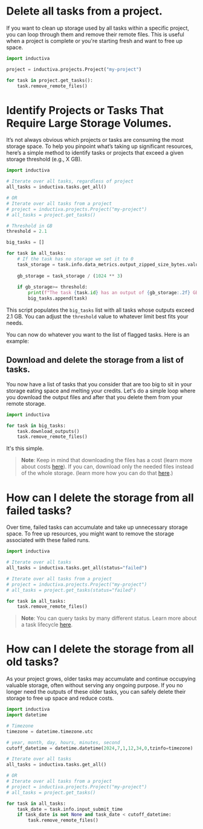 # Delete all tasks from a project.

If you want to clean up storage used by all tasks within a specific project, you
can loop through them and remove their remote files. This is useful when a
project is complete or you're starting fresh and want to free up space.

```python
import inductiva

project = inductiva.projects.Project("my-project")

for task in project.get_tasks():
    task.remove_remote_files()
```

# Identify Projects or Tasks That Require Large Storage Volumes.

It’s not always obvious which projects or tasks are consuming the most storage
space. To help you pinpoint what’s taking up significant resources, here’s a
simple method to identify tasks or projects that exceed a given storage
threshold (e.g., X GB).

```python
import inductiva

# Iterate over all tasks, regardless of project
all_tasks = inductiva.tasks.get_all()

# OR
# Iterate over all tasks from a project
# project = inductiva.projects.Project("my-project")
# all_tasks = project.get_tasks()

# Threshold in GB
threshold = 2.1

big_tasks = []

for task in all_tasks:
    # If the task has no storage we set it to 0
    task_storage = task.info.data_metrics.output_zipped_size_bytes.value or 0
    
    gb_storage = task_storage / (1024 ** 3)
    
    if gb_storage>= threshold:
        print(f"The task {task.id} has an output of {gb_storage:.2f} GB.")
        big_tasks.append(task)
```

This script populates the `big_tasks` list with all tasks whose outputs exceed
2.1 GB. You can adjust the `threshold` value to whatever limit best fits your needs.

You can now do whatever you want to the list of flagged tasks. Here is an example:

## Download and delete the storage from a list of tasks.

You now have a list of tasks that you consider that are too big to sit in your storage
eating space and melting your credits. Let's do a simple loop where you download
the output files and after that you delete them from your remote storage.

```python
import inductiva

for task in big_tasks:
    task.download_outputs()
    task.remove_remote_files()
```

It's this simple.

> **Note**: Keep in mind that downloading the files has a cost (learn more about costs [here](https://inductiva.ai/guides/how-it-works/basics/how-much-does-it-cost)). If you can,
download only the needed files instead of the whole storage. (learn more how you
can do that [here](download-file-from-project).)

# How can I delete the storage from all failed tasks?

Over time, failed tasks can accumulate and take up unnecessary storage space. To
free up resources, you might want to remove the storage associated with these
failed runs.

```python
import inductiva

# Iterate over all tasks
all_tasks = inductiva.tasks.get_all(status="failed")

# Iterate over all tasks from a project
# project = inductiva.projects.Project("my-project")
# all_tasks = project.get_tasks(status="failed")

for task in all_tasks:
    task.remove_remote_files()
```
> **Note**: You can query tasks by many different status. Learn more about a task lifecycle [here](https://inductiva.ai/guides/how-it-works/intro/tasks#task-lifecycle).

# How can I delete the storage from all old tasks?

As your project grows, older tasks may accumulate and continue occupying valuable
storage, often without serving any ongoing purpose. If you no longer need the
outputs of these older tasks, you can safely delete their storage to free up
space and reduce costs.

```python
import inductiva
import datetime

# Timezone
timezone = datetime.timezone.utc

# year, month, day, hours, minutes, second
cutoff_datetime = datetime.datetime(2024,7,1,12,34,0,tzinfo=timezone)

# Iterate over all tasks
all_tasks = inductiva.tasks.get_all()

# OR
# Iterate over all tasks from a project
# project = inductiva.projects.Project("my-project")
# all_tasks = project.get_tasks()

for task in all_tasks:
    task_date = task.info.input_submit_time
    if task_date is not None and task_date < cutoff_datetime:
        task.remove_remote_files()
```
